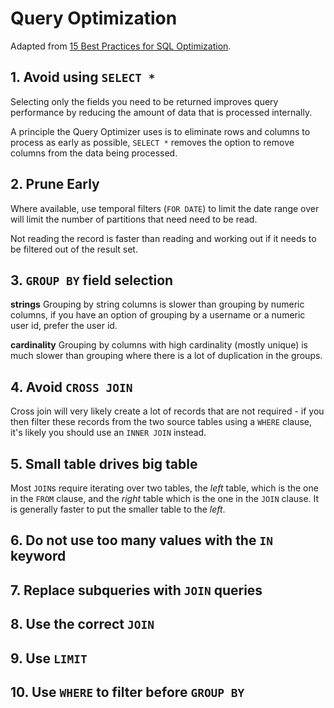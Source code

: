 # Query Optimization

Adapted from [15 Best Practices for SQL Optimization](https://betterprogramming.pub/15-best-practices-for-sql-optimization-956759626321).

## 1. Avoid using `SELECT *`

Selecting only the fields you need to be returned improves query performance by reducing the amount of data that is processed internally.

A principle the Query Optimizer uses is to eliminate rows and columns to process as early as possible, `SELECT *` removes the option to remove columns from the data being processed.

## 2. Prune Early

Where available, use temporal filters (`FOR DATE`) to limit the date range over will limit the number of partitions that need need to be read.

Not reading the record is faster than reading and working out if it needs to be filtered out of the result set.

## 3. `GROUP BY` field selection

**strings**
Grouping by string columns is slower than grouping by numeric columns, if you have an option of grouping by a username or a numeric user id, prefer the user id.

**cardinality**
Grouping by columns with high cardinality (mostly unique) is much slower than grouping where there is a lot of duplication in the groups.

## 4. Avoid `CROSS JOIN`

Cross join will very likely create a lot of records that are not required - if you then filter these records from the two source tables using a `WHERE` clause, it's likely you should use an `INNER JOIN` instead.

## 5. Small table drives big table

Most `JOIN`s require iterating over two tables, the _left_ table, which is the one in the `FROM` clause, and the _right_ table which is the one in the `JOIN` clause. It is generally faster to put the smaller table to the _left_.

## 6. Do not use too many values with the `IN` keyword

## 7. Replace subqueries with `JOIN` queries

## 8. Use the correct `JOIN`

## 9. Use `LIMIT`

## 10. Use `WHERE` to filter before `GROUP BY`